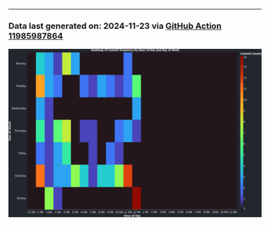 ---

### Data last generated on: 2024-11-23 via [GitHub Action 11985987864](https://github.com/renerod1/renerod1/actions/runs/11985987864)

![](DataVisuals/data.gif)


